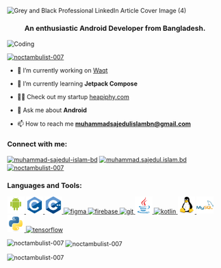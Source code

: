 ![Grey and Black Professional LinkedIn Article Cover Image (4)](https://github.com/Noctambulist-007/Noctambulist-007/assets/137734510/adad8806-21f5-492a-b395-60f35d649481)

<h3 align="center">An enthusiastic Android Developer from Bangladesh.</h3>
<img align="center" alt="Coding" width="100%" height="300" src="https://cdn.dribbble.com/users/3164336/screenshots/10777934/media/a43ba34be991695b2ac0e4475d913d17.gif">


<p align="left"> <a href="https://github.com/ryo-ma/github-profile-trophy"><img src="https://github-profile-trophy.vercel.app/?username=noctambulist-007" alt="noctambulist-007" /></a> </p>

- 🔭 I’m currently working on [Waqt](https://play.google.com/store/apps/details?id=com.heapiphy101.waqt)

- 🌱 I’m currently learning **Jetpack Compose**

- 👨‍💻 Check out my startup [heapiphy.com](heapiphy.com)

- 💬 Ask me about **Android**

- 📫 How to reach me **muhammadsajedulislambn@gmail.com**

<h3 align="left">Connect with me:</h3>
<p align="left">
<a href="https://linkedin.com/in/muhammad-sajedul-islam-bd" target="blank"><img align="center" src="https://raw.githubusercontent.com/rahuldkjain/github-profile-readme-generator/master/src/images/icons/Social/linked-in-alt.svg" alt="muhammad-sajedul-islam-bd" height="30" width="40" /></a>
<a href="https://fb.com/muhammad.sajedul.islam.bd" target="blank"><img align="center" src="https://raw.githubusercontent.com/rahuldkjain/github-profile-readme-generator/master/src/images/icons/Social/facebook.svg" alt="muhammad.sajedul.islam.bd" height="30" width="40" /></a>
<a href="https://www.youtube.com/c/noctambulist-007" target="blank"><img align="center" src="https://raw.githubusercontent.com/rahuldkjain/github-profile-readme-generator/master/src/images/icons/Social/youtube.svg" alt="noctambulist-007" height="30" width="40" /></a>
</p>

<h3 align="left">Languages and Tools:</h3>
<p align="left"> <a href="https://developer.android.com" target="_blank" rel="noreferrer"> <img src="https://raw.githubusercontent.com/devicons/devicon/master/icons/android/android-original-wordmark.svg" alt="android" width="40" height="40"/> </a> <a href="https://www.cprogramming.com/" target="_blank" rel="noreferrer"> <img src="https://raw.githubusercontent.com/devicons/devicon/master/icons/c/c-original.svg" alt="c" width="40" height="40"/> </a> <a href="https://www.w3schools.com/cpp/" target="_blank" rel="noreferrer"> <img src="https://raw.githubusercontent.com/devicons/devicon/master/icons/cplusplus/cplusplus-original.svg" alt="cplusplus" width="40" height="40"/> </a> <a href="https://www.figma.com/" target="_blank" rel="noreferrer"> <img src="https://www.vectorlogo.zone/logos/figma/figma-icon.svg" alt="figma" width="40" height="40"/> </a> <a href="https://firebase.google.com/" target="_blank" rel="noreferrer"> <img src="https://www.vectorlogo.zone/logos/firebase/firebase-icon.svg" alt="firebase" width="40" height="40"/> </a> <a href="https://git-scm.com/" target="_blank" rel="noreferrer"> <img src="https://www.vectorlogo.zone/logos/git-scm/git-scm-icon.svg" alt="git" width="40" height="40"/> </a> <a href="https://www.java.com" target="_blank" rel="noreferrer"> <img src="https://raw.githubusercontent.com/devicons/devicon/master/icons/java/java-original.svg" alt="java" width="40" height="40"/> </a> <a href="https://kotlinlang.org" target="_blank" rel="noreferrer"> <img src="https://www.vectorlogo.zone/logos/kotlinlang/kotlinlang-icon.svg" alt="kotlin" width="40" height="40"/> </a> <a href="https://www.linux.org/" target="_blank" rel="noreferrer"> <img src="https://raw.githubusercontent.com/devicons/devicon/master/icons/linux/linux-original.svg" alt="linux" width="40" height="40"/> </a> <a href="https://www.mysql.com/" target="_blank" rel="noreferrer"> <img src="https://raw.githubusercontent.com/devicons/devicon/master/icons/mysql/mysql-original-wordmark.svg" alt="mysql" width="40" height="40"/> </a> <a href="https://www.python.org" target="_blank" rel="noreferrer"> <img src="https://raw.githubusercontent.com/devicons/devicon/master/icons/python/python-original.svg" alt="python" width="40" height="40"/> </a> <a href="https://www.tensorflow.org" target="_blank" rel="noreferrer"> <img src="https://www.vectorlogo.zone/logos/tensorflow/tensorflow-icon.svg" alt="tensorflow" width="40" height="40"/> </a> </p>

<p><img align="left" src="https://github-readme-stats.vercel.app/api/top-langs?username=noctambulist-007&show_icons=true&locale=en&layout=compact" alt="noctambulist-007" /></p>

<p>&nbsp;<img align="center" src="https://github-readme-stats.vercel.app/api?username=noctambulist-007&show_icons=true&locale=en" alt="noctambulist-007" /></p>

<p><img align="center" src="https://github-readme-streak-stats.herokuapp.com/?user=noctambulist-007&" alt="noctambulist-007" /></p>
